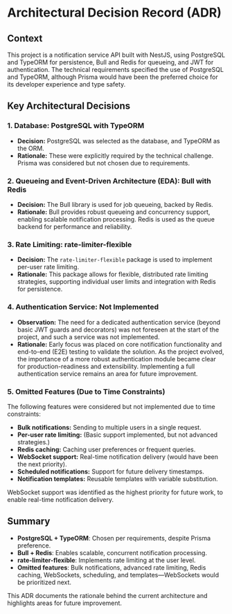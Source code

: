 # Architectural Decision Record (ADR)

## Context

This project is a notification service API built with NestJS, using PostgreSQL and TypeORM for persistence, Bull and Redis for queueing, and JWT for authentication. The technical requirements specified the use of PostgreSQL and TypeORM, although Prisma would have been the preferred choice for its developer experience and type safety.

## Key Architectural Decisions

### 1. Database: PostgreSQL with TypeORM
- **Decision:** PostgreSQL was selected as the database, and TypeORM as the ORM.
- **Rationale:** These were explicitly required by the technical challenge. Prisma was considered but not chosen due to requirements.

### 2. Queueing and Event-Driven Architecture (EDA): Bull with Redis
- **Decision:** The Bull library is used for job queueing, backed by Redis.
- **Rationale:** Bull provides robust queueing and concurrency support, enabling scalable notification processing. Redis is used as the queue backend for performance and reliability.

### 3. Rate Limiting: rate-limiter-flexible
- **Decision:** The `rate-limiter-flexible` package is used to implement per-user rate limiting.
- **Rationale:** This package allows for flexible, distributed rate limiting strategies, supporting individual user limits and integration with Redis for persistence.


### 4. Authentication Service: Not Implemented
- **Observation:** The need for a dedicated authentication service (beyond basic JWT guards and decorators) was not foreseen at the start of the project, and such a service was not implemented.
- **Rationale:** Early focus was placed on core notification functionality and end-to-end (E2E) testing to validate the solution. As the project evolved, the importance of a more robust authentication module became clear for production-readiness and extensibility. Implementing a full authentication service remains an area for future improvement.

### 5. Omitted Features (Due to Time Constraints)
The following features were considered but not implemented due to time constraints:
- **Bulk notifications:** Sending to multiple users in a single request.
- **Per-user rate limiting:** (Basic support implemented, but not advanced strategies.)
- **Redis caching:** Caching user preferences or frequent queries.
- **WebSocket support:** Real-time notification delivery (would have been the next priority).
- **Scheduled notifications:** Support for future delivery timestamps.
- **Notification templates:** Reusable templates with variable substitution.

WebSocket support was identified as the highest priority for future work, to enable real-time notification delivery.

## Summary
- **PostgreSQL + TypeORM**: Chosen per requirements, despite Prisma preference.
- **Bull + Redis**: Enables scalable, concurrent notification processing.
- **rate-limiter-flexible**: Implements rate limiting at the user level.
- **Omitted features**: Bulk notifications, advanced rate limiting, Redis caching, WebSockets, scheduling, and templates—WebSockets would be prioritized next.

This ADR documents the rationale behind the current architecture and highlights areas for future improvement.
